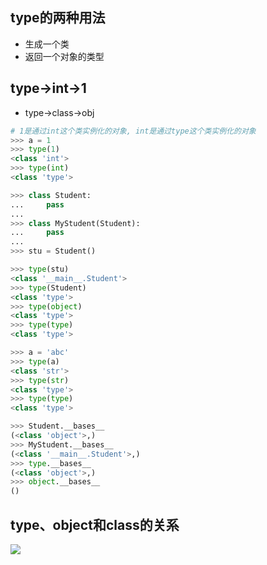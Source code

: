 ## type的两种用法
- 生成一个类
- 返回一个对象的类型

## type->int->1
- type->class->obj
```python
# 1是通过int这个类实例化的对象, int是通过type这个类实例化的对象
>>> a = 1
>>> type(1)
<class 'int'>
>>> type(int)
<class 'type'> 

>>> class Student:
...     pass
...
>>> class MyStudent(Student):
...     pass
...
>>> stu = Student()

>>> type(stu)
<class '__main__.Student'>
>>> type(Student)
<class 'type'>
>>> type(object)
<class 'type'>
>>> type(type)
<class 'type'>

>>> a = 'abc'
>>> type(a)
<class 'str'>
>>> type(str)
<class 'type'> 
>>> type(type)
<class 'type'>

>>> Student.__bases__
(<class 'object'>,)
>>> MyStudent.__bases__
(<class '__main__.Student'>,)
>>> type.__bases__
(<class 'object'>,)
>>> object.__bases__
()
```

## type、object和class的关系
![](http://qiniu.rearib.top/FuGb8QAEGTpbO7AyZtE8VreIHcGF)




